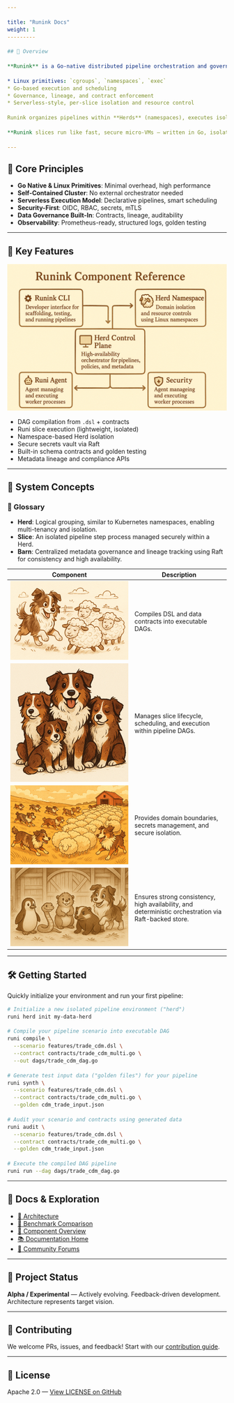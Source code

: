 ```yaml
---

title: "Runink Docs"
weight: 1
---------

## 📌 Overview

**Runink** is a Go-native distributed pipeline orchestration and governance platform. It defines a **self-sufficient, distributed environment** to orchestrate and execute data pipelines — replacing complex Kubernetes or Slurm setups with an integrated runtime built on:

* Linux primitives: `cgroups`, `namespaces`, `exec`
* Go-based execution and scheduling
* Governance, lineage, and contract enforcement
* Serverless-style, per-slice isolation and resource control

Runink organizes pipelines within **Herds** (namespaces), executes isolated pipeline steps as **Slices**, and centrally manages metadata via a distributed metadata store (**Barn**).

**Runink slices run like fast, secure micro-VMs — written in Go, isolated with Linux, coordinated by Raft.**

---
```


## 🔑 Core Principles

* **Go Native & Linux Primitives**: Minimal overhead, high performance
* **Self-Contained Cluster**: No external orchestrator needed
* **Serverless Execution Model**: Declarative pipelines, smart scheduling
* **Security-First**: OIDC, RBAC, secrets, mTLS
* **Data Governance Built-In**: Contracts, lineage, auditability
* **Observability**: Prometheus-ready, structured logs, golden testing

---

## 🚀 Key Features

![Runink Components Diagram - illustrates key architecture components including Herds, Slices, and Barn](/images/components.png)

* DAG compilation from `.dsl` + contracts
* Runi slice execution (lightweight, isolated)
* Namespace-based Herd isolation
* Secure secrets vault via Raft
* Built-in schema contracts and golden testing
* Metadata lineage and compliance APIs

---

## 🧠 System Concepts

### 📖 Glossary

* **Herd**: Logical grouping, similar to Kubernetes namespaces, enabling multi-tenancy and isolation.
* **Slice**: An isolated pipeline step process managed securely within a Herd.
* **Barn**: Centralized metadata governance and lineage tracking using Raft for consistency and high availability.

| Component                             | Description                                                                                           |
| ------------------------------------- | ----------------------------------------------------------------------------------------------------- |
| ![Runink Diagram](/images/runink.png) | Compiles DSL and data contracts into executable DAGs.                                                 |
| ![Runi Diagram](/images/runi.png)     | Manages slice lifecycle, scheduling, and execution within pipeline DAGs.                              |
| ![Herd Diagram](/images/herd.png)     | Provides domain boundaries, secrets management, and secure isolation.                                 |
| ![Barn Diagram](/images/barn.png)     | Ensures strong consistency, high availability, and deterministic orchestration via Raft-backed store. |

---

## 🛠 Getting Started

Quickly initialize your environment and run your first pipeline:

```bash
# Initialize a new isolated pipeline environment ("herd")
runi herd init my-data-herd

# Compile your pipeline scenario into executable DAG
runi compile \
  --scenario features/trade_cdm.dsl \
  --contract contracts/trade_cdm_multi.go \
  --out dags/trade_cdm_dag.go

# Generate test input data ("golden files") for your pipeline
runi synth \
  --scenario features/trade_cdm.dsl \
  --contract contracts/trade_cdm_multi.go \
  --golden cdm_trade_input.json

# Audit your scenario and contracts using generated data
runi audit \
  --scenario features/trade_cdm.dsl \
  --contract contracts/trade_cdm_multi.go \
  --golden cdm_trade_input.json

# Execute the compiled DAG pipeline
runi run --dag dags/trade_cdm_dag.go
```

---

## 🧭 Docs & Exploration

* [📘 Architecture](/docs/architecture/)
* [🔎 Benchmark Comparison](/docs/benchmark/)
* [🧱 Component Overview](/docs/components/)
* [📚 Documentation Home](/docs/)
* [💬 Community Forums](/forums/)

---

## 🧪 Project Status

**Alpha / Experimental** — Actively evolving. Feedback-driven development. Architecture represents target vision.

---

## 🤝 Contributing

We welcome PRs, issues, and feedback! Start with our [contribution guide](/docs/contributing/).

---

## 📜 License

Apache 2.0 — [View LICENSE on GitHub](https://github.com/paesdan/runink/blob/main/LICENSE)
